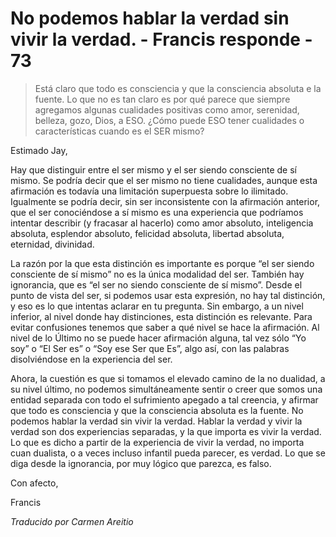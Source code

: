 # No podemos hablar la verdad sin vivir la verdad. - Francis responde - 73

>Está claro que todo es consciencia y que la consciencia absoluta e la fuente. Lo que no es tan claro es por qué parece que siempre agregamos algunas cualidades positivas como amor, serenidad, belleza, gozo, Dios, a ESO. ¿Cómo puede ESO tener cualidades o características cuando es el SER mismo?

Estimado Jay,

Hay que distinguir entre el ser mismo y el ser siendo consciente de sí mismo. Se podría decir que el ser mismo no tiene cualidades, aunque esta afirmación es todavía una limitación superpuesta sobre lo ilimitado. Igualmente se podría decir, sin ser inconsistente con la afirmación anterior, que el ser conociéndose a sí mismo es una experiencia que podríamos intentar describir (y fracasar al hacerlo) como amor absoluto, inteligencia absoluta, esplendor absoluto, felicidad absoluta, libertad absoluta, eternidad, divinidad.

La razón por la que esta distinción es importante es porque “el ser siendo consciente de sí mismo” no es la única modalidad del ser. También hay ignorancia, que es “el ser no siendo consciente de sí mismo”. Desde el punto de vista del ser, si podemos usar esta expresión, no hay tal distinción, y eso es lo que intentas aclarar en tu pregunta. Sin embargo, a un nivel inferior, al nivel donde hay distinciones, esta distinción es relevante. Para evitar confusiones tenemos que saber a qué nivel se hace la afirmación. Al nivel de lo Último no se puede hacer afirmación alguna, tal vez sólo “Yo soy” o “El Ser es” o “Soy ese Ser que Es”, algo así, con las palabras disolviéndose en la experiencia del ser.

Ahora, la cuestión es que si tomamos el elevado camino de la no dualidad, a su nivel último, no podemos simultáneamente sentir o creer que somos una entidad separada con todo el sufrimiento apegado a tal creencia, y afirmar que todo es consciencia y que la consciencia absoluta es la fuente. No podemos hablar la verdad sin vivir la verdad. Hablar la verdad y vivir la verdad son dos experiencias separadas, y la que importa es vivir la verdad. Lo que es dicho a partir de la experiencia de vivir la verdad, no importa cuan dualista, o a veces incluso infantil pueda parecer, es verdad. Lo que se diga desde la ignorancia, por muy lógico que parezca, es falso.

Con afecto,

Francis

_Traducido por Carmen Areitio_
